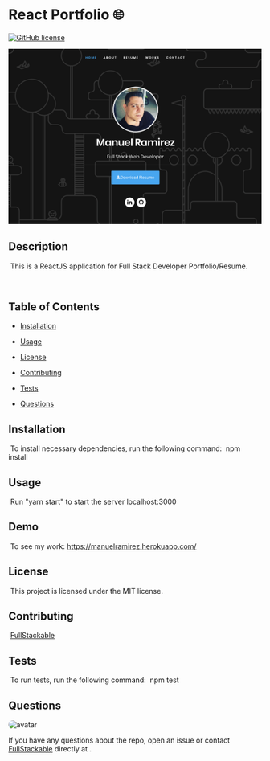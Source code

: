 # React Portfolio 🌐
[![GitHub license](https://img.shields.io/badge/license-MIT-blue.svg)](https://github.com/FullStackable)

![FullStackable](portfolio.png)

## Description
​
This is a ReactJS application for Full Stack Developer Portfolio/Resume.

​
## Table of Contents
* [Installation](#installation) 
 
* [Usage](#usage) 
 
* [License](#license) 
 
* [Contributing](#contributing) 
 
* [Tests](#tests) 
 
* [Questions](#questions) 

## Installation
​
To install necessary dependencies, run the following command:
​
npm install
​
## Usage
​
Run "yarn start" to start the server localhost:3000
​

## Demo
​
To see my work: https://manuelramirez.herokuapp.com/

## License
​
This project is licensed under the MIT license.
  
## Contributing
​
[FullStackable]('https://github.com/FullStackable') 

## Tests
​
To run tests, run the following command:
​
npm test
​
## Questions
​
<img src="https://avatars1.githubusercontent.com/u/7883863?v=4" alt="avatar" style="border-radius: 16px" width="30" />

If you have any questions about the repo, open an issue or contact [FullStackable](https://github.com/FullStackable) directly at .
